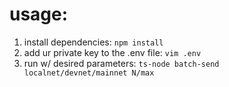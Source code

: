 # usage:

1. install dependencies: `npm install`
2. add ur private key to the .env file: `vim .env`
3. run w/ desired parameters: `ts-node batch-send localnet/devnet/mainnet N/max`
